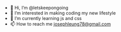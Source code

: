 - 👋 Hi, I’m @letskeepongoing
- 👀 I’m interested in making coding my new lifestyle
- 🌱 I’m currently learning js and css
- 📫 How to reach me josephleung78@gmail.com

<!---
letskeepongoing/letskeepongoing is a ✨ special ✨ repository because its `README.md` (this file) appears on your GitHub profile.
You can click the Preview link to take a look at your changes.
--->
